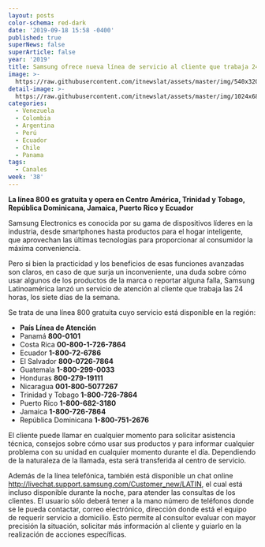 ```yaml
---
layout: posts
color-schema: red-dark
date: '2019-09-18 15:58 -0400'
published: true
superNews: false
superArticle: false
year: '2019'
title: Samsung ofrece nueva línea de servicio al cliente que trabaja 24 horas del día
image: >-
  https://raw.githubusercontent.com/itnewslat/assets/master/img/540x320/CallCenter-Samsung-p.jpg
detail-image: >-
  https://raw.githubusercontent.com/itnewslat/assets/master/img/1024x680/CallCenter-Samsung-g.jpg
categories:
  - Venezuela
  - Colombia
  - Argentina
  - Perú
  - Ecuador
  - Chile
  - Panama
tags:
  - Canales
week: '38'
---
```

**La línea 800 es gratuita y opera en Centro América, Trinidad y Tobago, República Dominicana, Jamaica, Puerto Rico y Ecuador**

Samsung Electronics es conocida por su gama de dispositivos líderes en la industria, desde smartphones hasta productos para el hogar inteligente, que aprovechan las últimas tecnologías para proporcionar al consumidor la máxima conveniencia. 

Pero si bien la practicidad y los beneficios de esas funciones avanzadas son claros, en caso de que surja un inconveniente, una duda sobre cómo usar algunos de los productos de la marca o reportar alguna falla, Samsung Latinoamérica lanzó un servicio de atención al cliente que trabaja las 24 horas, los siete días de la semana.

Se trata de una línea 800 gratuita cuyo servicio está disponible en la región:

- **País			Línea de Atención**
- Panamá 				**800-0101**
- Costa Rica 			**00-800-1-726-7864**
- Ecuador 				**1-800-72-6786**
- El Salvador 			**800-0726-7864**
- Guatemala 			**1-800-299-0033**
- Honduras 				**800-279-19111**
- Nicaragua				**001-800-5077267**
- Trinidad y Tobago		**1-800-726-7864**
- Puerto Rico			**1-800-682-3180**
- Jamaica				**1-800-726-7864**
- República Dominicana	**1-800-751-2676**

El cliente puede llamar en cualquier momento para solicitar asistencia técnica, consejos sobre cómo usar sus productos y para informar cualquier problema con su unidad en cualquier momento durante el día. Dependiendo de la naturaleza de la llamada, esta será transferida al centro de servicio. 

Además de la línea telefónica, también está disponible un chat online http://livechat.support.samsung.com/Customer_new/LATIN, el cual está incluso disponible durante la noche, para atender las consultas de los clientes. El usuario sólo deberá tener a la mano número de teléfonos donde se le pueda contactar, correo electrónico, dirección donde está el equipo de requerir servicio a domicilio. 
Esto permite al consultor evaluar con mayor precisión la situación, solicitar más información al cliente y guiarlo en la realización de acciones específicas.